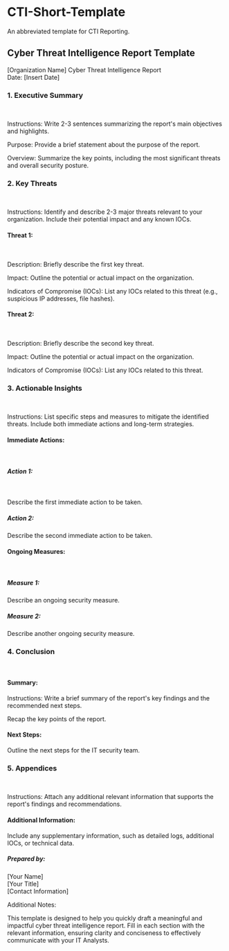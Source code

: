# CTI-Short-Template
An abbreviated template for CTI Reporting.

<h2> Cyber Threat Intelligence Report Template </h2> 

[Organization Name] Cyber Threat Intelligence Report <br />
Date: [Insert Date] <br />

<h3>1. Executive Summary</h3> <br />

Instructions: Write 2-3 sentences summarizing the report's main objectives and highlights. <br />

Purpose: Provide a brief statement about the purpose of the report. <br />

Overview: Summarize the key points, including the most significant threats and overall security posture. <br />

<h3> 2. Key Threats </h3> <br />

Instructions: Identify and describe 2-3 major threats relevant to your organization. Include their potential impact and any known IOCs. <br />

<h4> Threat 1: </h4> <br />

Description: Briefly describe the first key threat. <br />

Impact: Outline the potential or actual impact on the organization. <br />

Indicators of Compromise (IOCs): List any IOCs related to this threat (e.g., suspicious IP addresses, file hashes). <br />

<h4> Threat 2: </h4> <br />

Description: Briefly describe the second key threat. <br />

Impact: Outline the potential or actual impact on the organization. <br />

Indicators of Compromise (IOCs): List any IOCs related to this threat. <br />

<h3> 3. Actionable Insights </h3> <br />

Instructions: List specific steps and measures to mitigate the identified threats. Include both immediate actions and long-term strategies. <br />

<h4> Immediate Actions: </h4> <br />

<h5> Action 1: </h5> <br />

Describe the first immediate action to be taken. <br />

<h5> Action 2: </h5>

Describe the second immediate action to be taken. <br />

<h4> Ongoing Measures: </h4> <br />

<h5> Measure 1: </h5>

Describe an ongoing security measure. <br />

<h5> Measure 2: </h5>

Describe another ongoing security measure. <br />

<h3> 4. Conclusion </h3> <br />

<h4> Summary: </h4>

Instructions: Write a brief summary of the report's key findings and the recommended next steps. <br />

Recap the key points of the report. <br />

<h4> Next Steps: </h4> 

Outline the next steps for the IT security team. <br />


<h3> 5. Appendices </h3> <br /> 

Instructions: Attach any additional relevant information that supports the report's findings and recommendations. <br />

<h4> Additional Information: </h4>

Include any supplementary information, such as detailed logs, additional IOCs, or technical data. <br />



<h5> Prepared by: </h5>

[Your Name] <br />
[Your Title] <br />
[Contact Information] <br />

Additional Notes: <br />

This template is designed to help you quickly draft a meaningful and impactful cyber threat intelligence report. Fill in each section with the relevant information, ensuring clarity and conciseness to effectively communicate with your IT Analysts.
